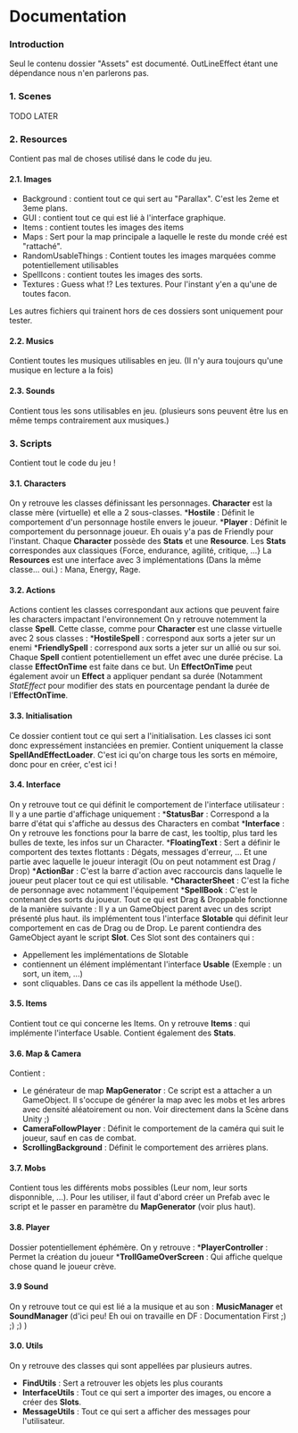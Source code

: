 #  Documentation

### Introduction

Seul le contenu dossier "Assets" est documenté.
OutLineEffect étant une dépendance nous n'en parlerons pas.

### 1. Scenes 

TODO LATER

### 2. Resources
Contient pas mal de choses utilisé dans le code du jeu.
#### 2.1. Images
 * Background : contient tout ce qui sert au "Parallax". C'est les 2eme et 3eme plans.
 * GUI : contient tout ce qui est lié à l'interface graphique.
 * Items : contient toutes les images des items
 * Maps : Sert pour la map principale a laquelle le reste du monde créé est "rattaché".
 * RandomUsableThings : Contient toutes les images marquées comme potentiellement utilisables
 * SpellIcons : contient toutes les images des sorts.
 * Textures : Guess what !? Les textures. Pour l'instant y'en a qu'une de toutes facon.
 
Les autres fichiers qui trainent hors de ces dossiers sont uniquement pour tester.

#### 2.2. Musics
Contient toutes les musiques utilisables en jeu. (Il n'y aura toujours qu'une musique en lecture a la fois)

#### 2.3. Sounds
Contient tous les sons utilisables en jeu. (plusieurs sons peuvent être lus en même temps contrairement aux musiques.)


### 3. Scripts
Contient tout le code du jeu ! 
#### 3.1. Characters
On y retrouve les classes définissant les personnages.
**Character** est la classe mère (virtuelle) et elle a 2 sous-classes.
 ***Hostile** : Définit le comportement d'un personnage hostile envers le joueur.
 ***Player** : Définit le comportement du personnage joueur.
Eh ouais y'a pas de Friendly pour l'instant. 
Chaque **Character** possède des **Stats** et une **Resource**.
Les **Stats** correspondes aux classiques {Force, endurance, agilité, critique, ...}
La **Resources** est une interface avec 3 implémentations (Dans la même classe... oui.) : Mana, Energy, Rage.

#### 3.2. Actions
Actions contient les classes correspondant aux actions que peuvent faire les characters impactant l'environnement
On y retrouve notemment la classe **Spell**. Cette classe, comme pour **Character** est une classe virtuelle avec 2 sous classes : 
 ***HostileSpell** : correspond aux sorts a jeter sur un enemi
 ***FriendlySpell** : correspond aux sorts a jeter sur un allié ou sur soi.
Chaque **Spell** contient potentiellement un effet avec une durée précise. 
La classe **EffectOnTime** est faite dans ce but. Un **EffectOnTime** peut également avoir un **Effect** a appliquer pendant sa durée (Notamment *StatEffect* pour modifier des stats en pourcentage pendant la durée de l'**EffectOnTime**.

#### 3.3. Initialisation
Ce dossier contient tout ce qui sert a l'initialisation. Les classes ici sont donc expressément instanciées en premier.
Contient uniquement la classe **SpellAndEffectLoader**.
C'est ici qu'on charge tous les sorts en mémoire, donc pour en créer, c'est ici !

#### 3.4. Interface
On y retrouve tout ce qui définit le comportement de l'interface utilisateur : 
Il y a une partie d'affichage uniquement : 
 ***StatusBar** : Correspond a la barre d'état qui s'affiche au dessus des Characters en combat
 ***Interface** : On y retrouve les fonctions pour la barre de cast, les tooltip, plus tard les bulles de texte, les infos sur un Character.
 ***FloatingText** : Sert a définir le comportent des textes flottants : Dégats, messages d'erreur, ...
Et une partie avec laquelle le joueur interagit  (Ou on peut notamment est Drag / Drop)
 ***ActionBar** :  C'est la barre d'action avec raccourcis dans laquelle le joueur peut placer tout ce qui est utilisable.
 ***CharacterSheet** : C'est la fiche de personnage avec notamment l'équipement
 ***SpellBook** : C'est le contenant des sorts du joueur.
Tout ce qui est Drag & Droppable fonctionne de la manière suivante : 
Il y a un GameObject parent avec un des script présenté plus haut. ils implémentent tous l'interface **Slotable** qui définit leur comportement en cas de Drag ou de Drop.
Le parent contiendra des GameObject ayant le script **Slot**. Ces Slot sont des containers qui :
 * Appellement les implémentations de Slotable
 * contiennent un élément implémentant l'interface **Usable** (Exemple : un sort, un item, ...)
 * sont cliquables. Dans ce cas ils appellent la méthode Use().
 
#### 3.5. Items 
Contient tout ce qui concerne les Items.
On y retrouve **Items** : qui implémente l'interface Usable. Contient également des **Stats**.

#### 3.6. Map & Camera
Contient : 
 * Le générateur de map **MapGenerator** : Ce script est a attacher a un GameObject. Il s'occupe de générer la map avec les mobs et les arbres avec densité aléatoirement ou non. Voir directement dans la Scène dans Unity ;)
 * **CameraFollowPlayer** : Définit le comportement de la caméra qui suit le joueur, sauf en cas de combat.
 * **ScrollingBackground** : Définit le comportement des arrières plans.

#### 3.7. Mobs 
Contient tous les différents mobs possibles (Leur nom, leur sorts disponnible, ...). Pour les utiliser, il faut d'abord créer un Prefab avec le script et le passer en paramètre du **MapGenerator** (voir plus haut).

#### 3.8. Player 
Dossier potentiellement éphémère. On y retrouve :
 ***PlayerController** : Permet la création du joueur
 ***TrollGameOverScreen** : Qui affiche quelque chose quand le joueur crève.

#### 3.9 Sound
On y retrouve tout ce qui est lié a la musique et au son : 
**MusicManager** et **SoundManager** (d'ici peu! Eh oui on travaille en DF : Documentation First ;) ;) ;) )

#### 3.0. Utils
On y retrouve des classes qui sont appellées par plusieurs autres.
 * **FindUtils** : Sert a retrouver les objets les plus courants
 * **InterfaceUtils** : Tout ce qui sert a importer des images, ou encore a créer des **Slots**. 
 * **MessageUtils** : Tout ce qui sert a afficher des messages pour l'utilisateur.

